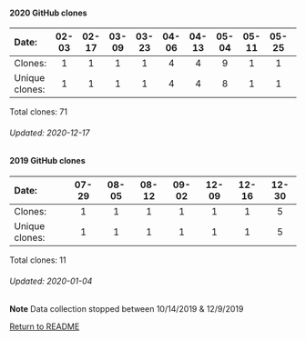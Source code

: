 #### 2020 GitHub clones
Date:		  | 02-03   |       02-17   |       03-09   |       03-23   |       04-06   |       04-13   |       05-04   |       05-11   |       05-25   |       07-13   |       07-20   |       07-27   |  08-03  |  08-10  |  08-24  |  08-31  |  09-07  |  09-14  |  09-21  |  09-28  |  10-05  |  10-19  |  10-26  |  11-02  |  11-30
|:---     |:---:  |:---:  |:---:  |:---:  |:---:  |:---:  |:---:  |:---:  |:---:  |:---:  |:---:  |:---:  |:---:  |:---:  |:---:  |:---:  |:---:  |:---:  |:---:  |:---:  |:---:  |:---:  |:---:  |:---:  |:---:
Clones:		  |  1       |       1       |       1       |       1       |       4       |       4       |       9       |       1       |       1       |       1       |       1       |       5       |  1      |  7      |  1      |  1      |  6      |  3      |  2      |  2      |  1      |  4      |  3      |  9      |  1
Unique            clones:  |   1       |       1       |       1       |       1       |       4       |       4       |       8       |       1       |       1       |       1       |       1       |       5  |      1  |      7  |      1  |      1  |      6  |      3  |      2  |      2  |      1  |      4  |      3  |      7  |      1

Total clones: 71
###### Updated: 2020-12-17

#### 2019 GitHub clones
Date:    |        07-29   |       08-05   |       08-12   |  09-02  |  12-09  |  12-16 |  12-30 
|:---    |:---:   |:---:  |:---:  |:---:  |:---:  |:---: |:---:
Clones:  |        1       |       1       |       1       |  1      |  1      |  1 |  5
Unique   clones:  |       1       |       1       |       1  |      1  |      1  |      1 |  5

Total clones: 11
###### Updated: 2020-01-04
**Note**  Data collection stopped between 10/14/2019 & 12/9/2019

[Return to README](https://github.com/BradleyA/pi-sound/blob/master/README.md)
